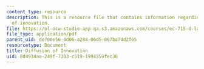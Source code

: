 ```yaml
---
content_type: resource
description: This is a resource file that contains information regarding diffusion
  of innovation.
file: https://ol-ocw-studio-app-qa.s3.amazonaws.com/courses/ec-715-d-lab-disseminating-innovations-for-the-common-good-spring-2007/8d4934aa249f7303c5191994359fec36_MITEC_715S07_lec17.pdf
file_type: application/pdf
parent_uid: de700e56-4d06-a284-06d5-067ba74d2f65
resourcetype: Document
title: Diffusion of Innovation
uid: 8d4934aa-249f-7303-c519-1994359fec36
---
```

